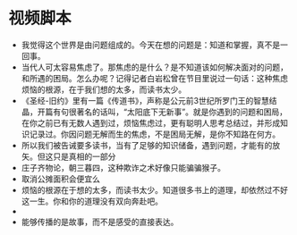 # 视频脚本
- 我觉得这个世界是由问题组成的。今天在想的问题是：知道和掌握，真不是一回事。
- 当代人可太容易焦虑了。那焦虑的是什么？是不知道该如何解决面对的问题，和所遇的困局。怎么办呢？记得记者白岩松曾在节目里说过一句话：这种焦虑烦恼的根源，在于我们想的太多，而读书太少。
- 《圣经-旧约》里有一篇《传道书》，声称是公元前3世纪所罗门王的智慧结晶，开篇有句很著名的话叫，“太阳底下无新事”。就是你遇到的问题和困局，在你之前已有无数人遇到过，烦恼焦虑过，更有聪明人思考总结过，并形成知识记录过。你因问题无解而生的焦虑，不是困局无解，是你不知路在何方。
- 所以我们被告诫要多读书，当有了足够的知识储备，遇到问题，才能有的放矢。但这只是真相的一部分
- 庄子齐物论，朝三暮四，这种欺诈之术好像只能骗骗猴子。
- 取消公摊面积会便宜么
- 烦恼的根源在于想的太多，而读书太少。知道很多书上的道理，却依然过不好这一生。你和你的道理没有双向奔赴吧。
-
- 能够传播的是故事，而不是感受的直接表达。